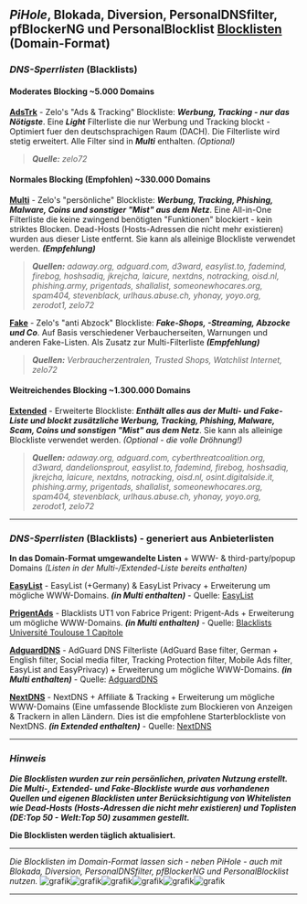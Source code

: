 ## *PiHole*, Blokada, Diversion, PersonalDNSfilter, pfBlockerNG und PersonalBlocklist [Blocklisten](https://github.com/Zelo72/rpi/tree/master/pihole/blocklists) (Domain-Format)

### ***DNS-Sperrlisten*** (Blacklists)

#### Moderates Blocking ~5.000 Domains

[**AdsTrk**](https://raw.githubusercontent.com/Zelo72/rpi/master/pihole/blocklists/adstrk.txt) - Zelo's "Ads & Tracking" Blockliste: ***Werbung, Tracking - nur das Nötigste***. Eine ***Light*** Filterliste die nur Werbung und Tracking blockt - Optimiert fuer den deutschsprachigen Raum (DACH). Die Filterliste wird stetig erweitert. Alle Filter sind in ***Multi*** enthalten. *(Optional)*  

> ***Quelle:*** *zelo72*

#### Normales Blocking (Empfohlen) ~330.000 Domains

[**Multi**](https://raw.githubusercontent.com/Zelo72/rpi/master/pihole/blocklists/multi.txt) - Zelo's "persönliche" Blockliste: ***Werbung, Tracking, Phishing, Malware, Coins und sonstiger "Mist" aus dem Netz***. Eine All-in-One Filterliste die keine zwingend benötigten "Funktionen" blockiert - kein striktes Blocken. Dead-Hosts (Hosts-Adressen die nicht mehr existieren) wurden aus dieser Liste entfernt. Sie kann als alleinige Blockliste verwendet werden. ***(Empfehlung)***  

> ***Quellen:*** *adaway.org, adguard.com, d3ward, easylist.to, fademind, firebog, hoshsadiq, jkrejcha, laicure, nextdns, notracking, oisd.nl, phishing.army,   prigentads, shallalist, someonewhocares.org, spam404, stevenblack, urlhaus.abuse.ch, yhonay, yoyo.org, zerodot1, zelo72*  

[**Fake**](https://raw.githubusercontent.com/Zelo72/rpi/master/pihole/blocklists/fake.txt) - Zelo's "anti Abzock" Blockliste: ***Fake-Shops, -Streaming, Abzocke und Co***. Auf Basis verschiedener Verbaucherseiten, Warnungen und anderen Fake-Listen. Als Zusatz zur Multi-Filterliste ***(Empfehlung)***  

> ***Quellen:*** *Verbraucherzentralen, Trusted Shops, Watchlist Internet, zelo72*

#### Weitreichendes Blocking ~1.300.000 Domains
  
[**Extended**](https://raw.githubusercontent.com/Zelo72/rpi/master/pihole/blocklists/ext.txt) - Erweiterte Blockliste: ***Enthält alles aus der Multi- und Fake-Liste und blockt zusätzliche Werbung, Tracking, Phishing, Malware, Scam, Coins und sonstigen "Mist" aus dem Netz***. Sie kann als alleinige Blockliste verwendet werden. *(Optional - die volle Dröhnung!)*  

> ***Quellen:*** *adaway.org, adguard.com, cyberthreatcoalition.org, d3ward, dandelionsprout, easylist.to, fademind, firebog, hoshsadiq, jkrejcha, laicure, nextdns, notracking, oisd.nl, osint.digitalside.it, phishing.army, prigentads, shallalist, someonewhocares.org, spam404, stevenblack, urlhaus.abuse.ch, yhonay, yoyo.org, zerodot1, zelo72*

---

### ***DNS-Sperrlisten*** (Blacklists) - generiert aus Anbieterlisten

**In das Domain-Format umgewandelte Listen** + WWW- & third-party/popup Domains *(Listen in der Multi-/Extended-Liste bereits enthalten)*

[**EasyList**](https://raw.githubusercontent.com/Zelo72/rpi/master/pihole/blocklists/easylist.txt) - EasyList (+Germany) & EasyList Privacy + Erweiterung um mögliche WWW-Domains. ***(in Multi enthalten)*** - Quelle: [EasyList](https://easylist.to/)

[**PrigentAds**](https://raw.githubusercontent.com/Zelo72/rpi/master/pihole/blocklists/prigentads.txt) - Blacklists UT1 von Fabrice Prigent: Prigent-Ads + Erweiterung um mögliche WWW-Domains. ***(in Multi enthalten)*** - Quelle: [Blacklists Université Toulouse 1 Capitole](https://dsi.ut-capitole.fr/blacklists/index_en.php)

[**AdguardDNS**](https://raw.githubusercontent.com/Zelo72/rpi/master/pihole/blocklists/adguarddns.txt) - AdGuard DNS Filterliste (AdGuard Base filter, German + English filter, Social media filter, Tracking Protection filter, Mobile Ads filter, EasyList and EasyPrivacy) + Erweiterung um mögliche WWW-Domains. ***(in Multi enthalten)*** - Quelle: [AdguardDNS](https://github.com/AdguardTeam)

[**NextDNS**](https://raw.githubusercontent.com/Zelo72/rpi/master/pihole/blocklists/nextdns.txt) - NextDNS + Affiliate & Tracking + Erweiterung um mögliche WWW-Domains (Eine umfassende Blockliste zum Blockieren von Anzeigen & Trackern in allen Ländern. Dies ist die empfohlene Starterblockliste von NextDNS. ***(in Extended enthalten)*** - Quelle: [NextDNS](https://github.com/nextdns)

---

### ***Hinweis***

***Die Blocklisten wurden zur rein persönlichen, privaten Nutzung erstellt. Die Multi-, Extended- und Fake-Blockliste wurde aus vorhandenen Quellen und eigenen Blacklisten unter Berücksichtigung von Whitelisten wie Dead-Hosts (Hosts-Adressen die nicht mehr existieren) und Toplisten (DE:Top 50 - Welt:Top 50) zusammen gestellt.***

**Die Blocklisten werden täglich aktualisiert.**

---

*Die Blocklisten im Domain-Format lassen sich - neben PiHole - auch mit Blokada, Diversion, PersonalDNSfilter, pfBlockerNG und PersonalBlocklist nutzen.* ![grafik](https://user-images.githubusercontent.com/62211544/117189136-22048a80-adde-11eb-933d-6e4159fc47d9.png)![grafik](https://user-images.githubusercontent.com/62211544/117189274-4a8c8480-adde-11eb-9d58-b035a211dbdc.png)![grafik](https://user-images.githubusercontent.com/62211544/117189305-55dfb000-adde-11eb-978d-de741fc269a6.png)![grafik](https://user-images.githubusercontent.com/62211544/117189369-6b54da00-adde-11eb-97bd-7ef01a33b12a.png)![grafik](https://user-images.githubusercontent.com/62211544/117189399-7445ab80-adde-11eb-8ab5-d7aeb652269e.png)![grafik](https://user-images.githubusercontent.com/62211544/117189443-7f004080-adde-11eb-99f3-a73c943bf5e1.png)

---
